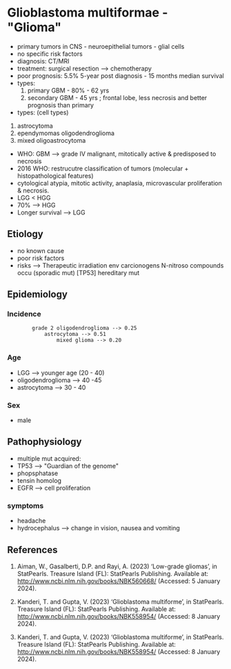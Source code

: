 # Glioblastoma multiformae - "Glioma"

- primary tumors in CNS - neuroepithelial tumors - glial cells
- no specific risk factors
- diagnosis: CT/MRI
- treatment: surgical resection --> chemotherapy
- poor prognosis: 5.5% 5-year post diagnosis - 15 months median survival
- types:
    1. primary GBM - 80% - 62 yrs 
    2. secondary GBM - 45 yrs ; frontal lobe, less necrosis and better prognosis than primary
- types: (cell types)
1. astrocytoma
2. ependymomas oligodendroglioma
3. mixed oligoastrocytoma
- WHO: GBM --> grade IV malignant, mitotically active & predisposed to necrosis
- 2016  WHO: restrucutre classification of tumors (molecular + histopathological features)
- cytological atypia, mitotic activity, anaplasia, microvascular proliferation & necrosis.
- LGG < HGG
- 70% --> HGG
- Longer survival --> LGG

## Etiology
- no known cause 
- poor risk factors 
- risks --> Therapeutic irradiation
                env carcionogens
                    N-nitroso compounds 
                        occu (sporadic mut) [TP53]
                            hereditary mut

## Epidemiology
### Incidence 
            grade 2 oligodendroglioma --> 0.25
                astrocytoma --> 0.51
                    mixed glioma --> 0.20
### Age
- LGG --> younger age (20 - 40)
- oligodendroglioma --> 40 -45
- astrocytoma --> 30 - 40

### Sex 
- male

## Pathophysiology
- multiple mut acquired:
- TP53 --> "Guardian of the genome"
- phopsphatase
- tensin homolog
- EGFR --> cell proliferation

### symptoms
- headache
- hydrocephalus --> change in vision, nausea and vomiting

## References

1. Aiman, W., Gasalberti, D.P. and Rayi, A. (2023) ‘Low-grade gliomas’, in StatPearls. Treasure Island (FL): StatPearls Publishing. Available at: http://www.ncbi.nlm.nih.gov/books/NBK560668/ (Accessed: 5 January 2024).

2. Kanderi, T. and Gupta, V. (2023) ‘Glioblastoma multiforme’, in StatPearls. Treasure Island (FL): StatPearls Publishing. Available at: http://www.ncbi.nlm.nih.gov/books/NBK558954/ (Accessed: 8 January 2024).

3. Kanderi, T. and Gupta, V. (2023) ‘Glioblastoma multiforme’, in StatPearls. Treasure Island (FL): StatPearls Publishing. Available at: http://www.ncbi.nlm.nih.gov/books/NBK558954/ (Accessed: 8 January 2024).
